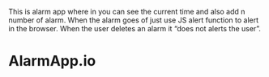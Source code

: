 This is alarm app where in you can see the current time and also add n number of alarm.
When the alarm goes of just use JS alert function to alert in the browser.
When the user deletes an alarm it “does not alerts the user”.

# AlarmApp.io
